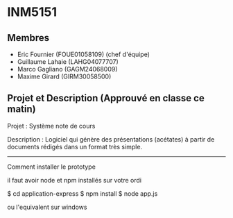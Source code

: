 INM5151
=======

Membres
-------

  * Eric Fournier (FOUE01058109) (chef d'équipe)
  * Guillaume Lahaie (LAHG04077707)
  * Marco Gagliano (GAGM24068009)
  * Maxime Girard (GIRM30058500)

Projet et Description (Approuvé en classe ce matin)
--------------------------------------------------

Projet : Système note de cours

Description : Logiciel qui génère des présentations (acétates) à partir de documents rédigés dans un format très simple.

------------------------------------------------------------------------------------------------------------------------

Comment installer le prototype

il faut avoir node et npm installés sur votre ordi

$ cd application-express
$ npm install
$ node app.js

ou l'equivalent sur windows
